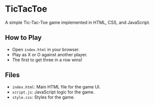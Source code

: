 # TicTacToe

A simple Tic-Tac-Toe game implemented in HTML, CSS, and JavaScript.

## How to Play
- Open `index.html` in your browser.
- Play as X or O against another player.
- The first to get three in a row wins!

## Files
- `index.html`: Main HTML file for the game UI.
- `script.js`: JavaScript logic for the game.
- `style.css`: Styles for the game.
